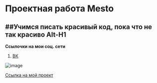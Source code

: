 # Проектная работа Mesto

##Учимся писать красивый код, пока что не так красиво
Alt-H1
------

**Ссылочки на мои соц. сети**



1. [ВК](https://vk.com/mkonoval0v) 

![image](https://github.com/Max-Konovalov/mesto-project-ff/assets/55187103/c9be9750-1b2f-4b63-a7c7-77919280794e)


[Ссылка на мой проект](https://github.com/Max-Konovalov/mesto-project-ff)
